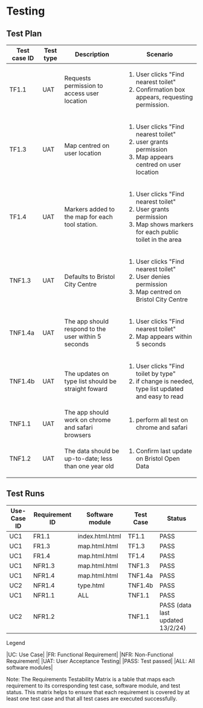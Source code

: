 # Testing

## Test Plan
| Test case ID | Test type |	Description                                 |	Scenario |
| -------------| ----------| -------------------------------------------  | ---------|
|TF1.1	       |UAT      | 	Requests permission to access user location | <ol><li>User clicks "Find nearest toilet"<li>Confirmation box appears, requesting permission.<ol>|
|TF1.3	       |UAT      | 	Map centred on user location | <ol><li>User clicks "Find nearest toilet"<li>user grants permission<li> Map appears centred on user location<ol>|
|TF1.4	       |UAT      | 	Markers added to the map for each tool station. | <ol><li>User clicks "Find nearest toilet"<li>User grants permission<li> Map shows markers for each public toilet in the area<ol>|
|TNF1.3	       |UAT      | 	Defaults to Bristol City Centre | <ol><li>User clicks "Find nearest toilet"<li>User denies permission<li> Map centred on Bristol City Centre<ol>|
|TNF1.4a	       |UAT      | 	The app should respond to the user within 5 seconds | <ol><li>User clicks "Find nearest toilet"<li>Map appears within 5 seconds<ol>|
|TNF1.4b	       |UAT      | 	The updates on type list should be straight foward | <ol><li>User clicks "Find toilet by type"<li>if change is needed, type list updated and easy to read<ol>|
|TNF1.1          |UAT      | 	The app should work on chrome and safari browsers | <ol><li>perform all test on chrome and safari<ol>|
|TNF1.2	       |UAT      | 	The data should be up-to-date; less than one year old | <ol><li>Confirm last update on Bristol Open Data<ol>|


          


## Test Runs

| Use-Case ID | Requirement ID | Software module | Test Case | Status |
| ------------|  ------------- | ----------------| ----------| -------|
|     UC1     |     FR1.1      | index.html.html |  TF1.1    |  PASS  |
|     UC1     |     FR1.3      | map.html.html   |  TF1.3    |  PASS  |
|     UC1     |     FR1.4      | map.html.html   |  TF1.4    |  PASS  |
|     UC1     |     NFR1.3     | map.html.html   |  TNF1.3    |  PASS  |
|     UC1     |     NFR1.4     | map.html.html   |  TNF1.4a  |  PASS  |
|     UC2     |     NFR1.4     | type.html       |  TNF1.4b  |  PASS  |
|     UC1     |     NFR1.1     | ALL             |  TNF1.1   |  PASS  |
|     UC2     |     NFR1.2     |                 |  TNF1.1    |  PASS (data last updated 13/2/24) |




Legend

|UC: Use Case|
|FR: Functional Requirement|
|NFR: Non-Functional Requirement|
|UAT: User Acceptance Testing|
|PASS: Test passed|
|ALL: All software modules|

Note: The Requirements Testability Matrix is a table that maps each requirement to its corresponding test case, software module, and test status. This matrix helps to ensure that each requirement is covered by at least one test case and that all test cases are executed successfully.
